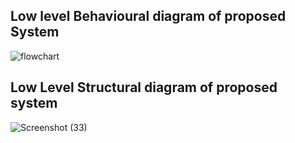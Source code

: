 
## Low level Behavioural diagram of proposed System

![flowchart](https://user-images.githubusercontent.com/48732301/133660628-5b1c7ecd-82e7-4867-becb-1088f520800c.jpg)

## Low Level Structural diagram of proposed system
![Screenshot (33)](https://user-images.githubusercontent.com/48732301/133664226-f97b1423-ee9d-4737-b565-0d2d12555758.png)


